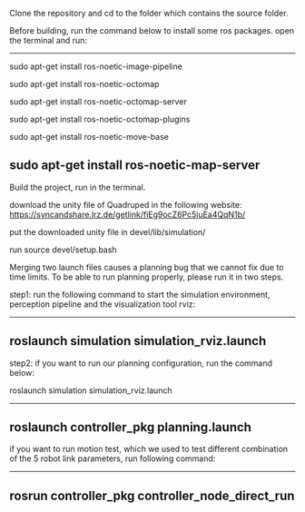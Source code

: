 Clone the repository and cd to the folder which contains the source folder.

Before building, run the command below to install some ros packages. open the terminal and run:

------------------------------------------------------------------------------------------------
sudo apt-get install ros-noetic-image-pipeline

sudo apt-get install ros-noetic-octomap

sudo apt-get install ros-noetic-octomap-server

sudo apt-get install ros-noetic-octomap-plugins

sudo apt-get install ros-noetic-move-base

sudo apt-get install ros-noetic-map-server
------------------------------------------------------------------------------------------------

Build the project, run <catkin build> in the terminal.

download the unity file of Quadruped in the following website: https://syncandshare.lrz.de/getlink/fiEg9ocZ6Pc5iuEa4QqN1b/

put the downloaded unity file in devel/lib/simulation/

run source devel/setup.bash

Merging two launch files causes a planning bug that we cannot fix due to time limits. To be able to run planning properly, please run it in two steps.

step1: 
run the following command to start the simulation environment, perception pipeline and the visualization tool rviz:

------------------------------------------------------------------------------------------------
roslaunch simulation simulation_rviz.launch
------------------------------------------------------------------------------------------------

step2:
if you want to run our planning configuration, run the command below:

roslaunch simulation simulation_rviz.launch 

------------------------------------------------------------------------------------------------
roslaunch controller_pkg planning.launch
------------------------------------------------------------------------------------------------

if you want to run motion test, which we used to test different combination of the 5 robot link parameters, run following command:

------------------------------------------------------------------------------------------------
rosrun controller_pkg controller_node_direct_run
------------------------------------------------------------------------------------------------

